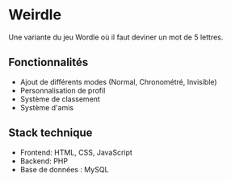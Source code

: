 # Weirdle

Une variante du jeu Wordle où il faut deviner un mot de 5 lettres.

## Fonctionnalités

- Ajout de différents modes (Normal, Chronométré, Invisible)
- Personnalisation de profil
- Système de classement
- Système d'amis

## Stack technique

- Frontend: HTML, CSS, JavaScript
- Backend: PHP
- Base de données : MySQL
